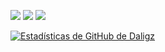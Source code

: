 ![](https://komarev.com/ghpvc/?username=Daligz&color=orange)
![](https://img.shields.io/github/followers/daligz?logo=github&color=orange)
![](https://img.shields.io/twitter/follow/daligz_?color=orange&style=plastic)


[![Estadísticas de GitHub de
Daligz](https://github-readme-stats-sigma-five.vercel.app/api?theme=onedark&count_private=true&username=Daligz&show_icons=true)](https://github.com/Daligz)
